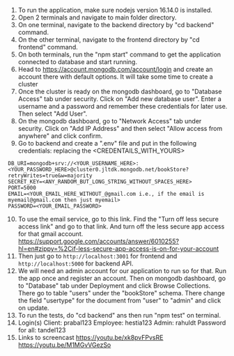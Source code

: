 1. To run the application, make sure nodejs version 16.14.0 is installed. 
2. Open 2 terminals and navigate to main folder directory. 
3. On one terminal, navigate to the backend directory by "cd backend" command. 
4. On the other terminal, navigate to the frontend directory by "cd frontend" command.
5. On both terminals, run the "npm start" command to get the application connected to database and start running.  
6. Head to https://account.mongodb.com/account/login and create an account there with default options. It will take some time to create a cluster
7. Once the cluster is ready on the mongodb dashboard, go to "Database Access" tab under security. Click on "Add new database user". Enter a username and a password and remember these credentials for later use. Then select "Add User".
8. On the mongodb dashboard, go to "Network Access" tab under security. Click on "Add IP Address" and then select "Allow access from anywhere" and click confirm.
9. Go to backend and create a ".env" file and put in the following credentials: replacing the <CREDENTAILS_WITH_YOURS>
```
DB_URI=mongodb+srv://<YOUR_USERNAME_HERE>:<YOUR_PASSWORD_HERE>@cluster0.jltdk.mongodb.net/bookStore?retryWrites=true&w=majority
SECRET_KEY=<ANY_RANDOM_BUT_LONG_STRING_WITHOUT_SPACES_HERE>
PORT=5000
EMAIL=<YOUR_EMAIL_HERE_WITHOUT_@gmail.com i.e., if the email is myemail@gmail.com then just myemail>
PASSWORD=<YOUR_EMAIL_PASSWORD>
```

10. To use the email service, go to this link. Find the "Turn off less secure access link" and go to that link. And turn off the less secure app access for that gmail account.
  https://support.google.com/accounts/answer/6010255?hl=en#zippy=%2Cif-less-secure-app-access-is-on-for-your-account
11. Then just go to `http://localhost:3001` for frontend and `http://localhost:5000` for backend API.
12. We will need an admin account for our application to run so for that. Run the app once and register an account. Then on mongodb dashboard, go to "Database" tab under Deployment and click Browse Collections. There go to table "users" under the "bookStore" schema. There change the field "usertype" for the document from "user" to "admin" and click on update. 
12. To run the tests, do "cd backend" ans then run "npm test" on terminal. 
13. Login(s)
Client: prabal123
Employee: hestia123
Admin: rahuldt
Password for all: tandel123
14. Links to screencast
https://youtu.be/xk8pvFPvsRE
https://youtu.be/M1MGvVGezSo
